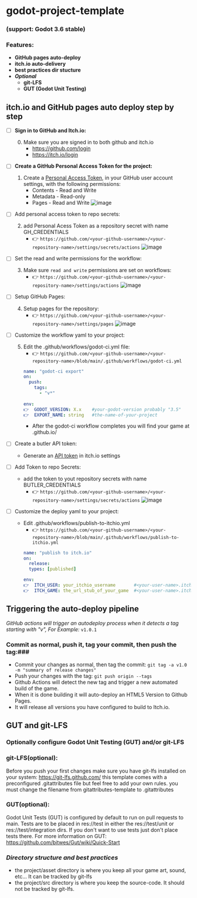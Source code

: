 # **godot-project-template**
### (support: Godot 3.6 stable)

### Features:
* **GitHub pages auto-deploy**
* **itch.io auto-delivery** 
* **best practices dir stucture** 
* **_Optional_**  
  * **git-LFS** 
  * **GUT (Godot Unit Testing)**

## itch.io and GitHub pages auto deploy step by step
    
- [ ] **Sign in to GitHub and Itch.io:**

    0) Make sure you are signed in to both github and itch.io
        * https://github.com/login
        * https://itch.io/login

- [ ] **Create a GitHub Personal Access Token for the project:**

    1) Create a [Personal Access Token](https://github.com/settings/tokens), in your GitHub user account settings, with the following permissions:
        * Contents - Read and Write
        * Metadata - Read-only
        * Pages - Read and Write
![image](https://github.com/loteque/godot-project-template/assets/69282314/7738951b-62d8-4cf2-9d2a-a7c79069109d)

- [ ] Add personal access token to repo secrets:</Summary>

    2) add Personal Acess Token as a repository secret with name GH_CREDENTIALS
        * 👉 `https://github.com/<your-github-username>/<your-repository-name>/settings/secrets/actions`
![image](https://user-images.githubusercontent.com/69282314/184680197-b607040d-7a3a-4b8a-bb3d-d670d9d0d933.png)

- [ ] Set the read and write permissions for the workflow:

    3) Make sure `read and write` permissions are set on workflows:
        * 👉 `https://github.com/<your-github-username>/<your-repository-name>/settings/actions`
![image](https://github.com/loteque/godot-project-template/assets/69282314/7e41b9a3-d075-4689-b6bb-7893e3e88eee)

- [ ] Setup GitHub Pages:

    4) Setup pages for the repository:
        * 👉 `https://github.com/<your-github-username>/<your-repository-name>/settings/pages`
![image](https://github.com/loteque/godot-project-template/assets/69282314/9d1c1f01-9047-468e-8d14-e43169b4f410)

- [ ] Customize the workflow yaml to your project:</summary>

    5) Edit the .github/workflows/godot-ci.yml file:
        * 👉 `https://github.com/<your-github-username>/<your-repository-name>/blob/main/.github/workflows/godot-ci.yml`
        ```yaml
        name: "godot-ci export"
        on: 
          push:
            tags:
              - "v*"
    
        env:
        👉  GODOT_VERSION: X.x    #your-godot-version probably "3.5"
        👉  EXPORT_NAME: string   #the-name-of-your-project
        ```
        * After the godot-ci workflow completes you will find your game at <your-username>.github.io/<your-repos-name>
    

- [ ] Create a butler API token:

    * Generate an [API token](https://itch.io/user/settings/api-keys) in itch.io settings

- [ ] Add Token to repo Secrets:

    * add the token to yout repository secrets with name BUTLER_CREDENTIALS
        * 👉 `https://github.com/<your-github-username>/<your-repository-name>/settings/secrets/actions`
![image](https://user-images.githubusercontent.com/69282314/184680197-b607040d-7a3a-4b8a-bb3d-d670d9d0d933.png)

- [ ] Customize the deploy yaml to your project:

    * Edit .github/workflows/publish-to-itchio.yml
        * 👉 `https://github.com/<your-github-username>/<your-repository-name>/blob/main/.github/workflows/publish-to-itchio.yml`
        ```yaml
        name: "publish to itch.io"
        on:
          release:
          types: [published]

        env:
        👉  ITCH_USER: your_itchio_username       #<your-user-name>.itch.io
        👉  ITCH_GAME: the_url_stub_of_your_game  #<your-user-name>.itch.io/<the-url-stub>

        ```


## Triggering the auto-deploy pipeline
_GitHub actions will trigger an autodeploy process when it detects a tag starting with "v", For Example:_ `v1.0.1`
### Commit as normal, push it, tag your commit, then push the tag:###

* Commit your changes as normal, then tag the commit: ```git tag -a v1.0 -m "summary of release changes"```
* Push your changes with the tag: ```git push origin --tags```
* Github Actions will detect the new tag and trigger a new automated build of the game. 
* When it is done building it will auto-deploy an HTML5 Version to Github Pages.
* It will release all versions you have configured to build to Itch.io.


## GUT and git-LFS

### Optionally configure Godot Unit Testing (GUT) and/or git-LFS

### git-LFS(optional):
Before you push your first changes make sure you have git-lfs installed on your system:
https://git-lfs.github.com/
this template comes with a preconfigured .gitattributes file but feel free to add your own rules.
you must change the filename from gitattributes-template to .gitattributes

### GUT(optional):
Godot Unit Tests (GUT) is configured by default to run on pull requests to main. Tests are to be placed in res://test in either the res://test/unit or res://test/integration dirs. If you don't want to use tests just don't place tests there. For more information on GUT: https://github.com/bitwes/Gut/wiki/Quick-Start


### _Directory structure and best practices_
* the project/asset directory is where you keep all your game art, sound, etc... It can be tracked by git-lfs
* the project/src directory is where you keep the source-code. It should not be tracked by git-lfs.
